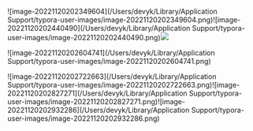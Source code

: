 ![image-20221120202349604](/Users/devyk/Library/Application Support/typora-user-images/image-20221120202349604.png)![image-20221120202440490](/Users/devyk/Library/Application Support/typora-user-images/image-20221120202440490.png)![](http://devyk.top/2022/image-20221120202511040.png)

![image-20221120202604741](/Users/devyk/Library/Application Support/typora-user-images/image-20221120202604741.png)

![image-20221120202722663](/Users/devyk/Library/Application Support/typora-user-images/image-20221120202722663.png)![image-20221120202827271](/Users/devyk/Library/Application Support/typora-user-images/image-20221120202827271.png)![image-20221120202932286](/Users/devyk/Library/Application Support/typora-user-images/image-20221120202932286.png)

